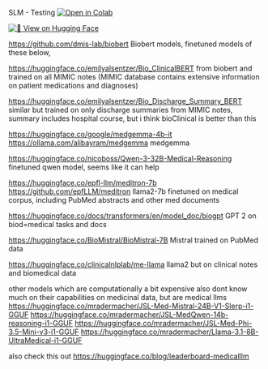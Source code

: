 SLM - Testing [![Open in Colab](https://colab.research.google.com/assets/colab-badge.svg)](https://colab.research.google.com/drive/19kLqZEWDQuHwep_jkefKjh8TZd4oWMCT#scrollTo=R0eT2X4Loj5p)


[![🤗 View on Hugging Face](https://img.shields.io/badge/Hugging%20Face-BioBERT%20v1.1%20SQuAD-yellow.svg?logo=huggingface&logoColor=white)](https://huggingface.co/dmis-lab/biobert-large-cased-v1.1-squad)

https://github.com/dmis-lab/biobert
Biobert models, finetuned models of these below,

https://huggingface.co/emilyalsentzer/Bio_ClinicalBERT 
from biobert and trained on all MIMIC notes (MIMIC database contains extensive information on patient medications and diagnoses)

https://huggingface.co/emilyalsentzer/Bio_Discharge_Summary_BERT
similar but trained on only discharge summaries from MIMIC notes, summary includes hospital course, but i think bioClinical is better than this

https://huggingface.co/google/medgemma-4b-it
https://ollama.com/alibayram/medgemma
medgemma

https://huggingface.co/nicoboss/Qwen-3-32B-Medical-Reasoning
finetuned qwen model, seems like it can help

https://huggingface.co/epfl-llm/meditron-7b
https://github.com/epfLLM/meditron
llama2-7b finetuned on medical corpus, including PubMed abstracts and other med documents

https://huggingface.co/docs/transformers/en/model_doc/biogpt
GPT 2 on biod=medical tasks and docs

https://huggingface.co/BioMistral/BioMistral-7B
Mistral trained on PubMed data

https://huggingface.co/clinicalnlplab/me-llama
llama2 but on clinical notes and biomedical data


other models which are computationally a bit expensive also dont know much on their capabilities on medicinal data, but are medical llms
https://huggingface.co/mradermacher/JSL-Med-Mistral-24B-V1-Slerp-i1-GGUF
https://huggingface.co/mradermacher/JSL-MedQwen-14b-reasoning-i1-GGUF
https://huggingface.co/mradermacher/JSL-Med-Phi-3.5-Mini-v3-i1-GGUF
https://huggingface.co/mradermacher/Llama-3.1-8B-UltraMedical-i1-GGUF


also check this out
https://huggingface.co/blog/leaderboard-medicalllm
